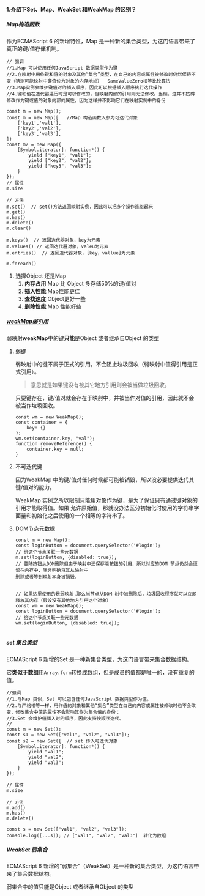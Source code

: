 #### 1.介绍下Set、Map、WeakSet 和WeakMap 的区别？

##### **Map构造函数**

作为ECMAScript 6 的新增特性，Map 是一种新的集合类型，为这门语言带来了真正的键/值存储机制。

```
// 强调
//1.Map 可以使用任何JavaScript 数据类型作为键
//2.在映射中用作键和值的对象及其他“集合”类型，在自己的内容或属性被修改时仍然保持不变（猜测可能映射中键值位为对象的内存地址）  SameValueZero相等比较算法
//3.Map实例会维护键值对的插入顺序，因此可以根据插入顺序执行迭代操作
//4.键和值在迭代器遍历时是可以修改的，但映射内部的引用则无法修改。当然，这并不妨碍修改作为键或值的对象内部的属性，因为这样并不影响它们在映射实例中的身份

const m = new Map(); 
const m = new Map([   //Map 构造函数入参为可迭代对象
    ['key1','val1'],
    ['key2','val2'],
    ['key3','val3'],
])
const m2 = new Map({
    [Symbol.iterator]: function*() {
        yield ["key1", "val1"];
        yield ["key2", "val2"];
        yield ["key3", "val3"];
    }
});
// 属性
m.size

// 方法
m.set()  // set()方法返回映射实例，因此可以把多个操作连缀起来
m.get()
m.has()
m.delete()
m.clear()

m.keys()  // 返回迭代器对象，key为元素
m.values() // 返回迭代器对象，valeu为元素
m.entries()  // 返回迭代器对象，[key，vallue]为元素

m.foreach()
```

1. 选择Object 还是Map
   1. **内存占用** Map 比 Object 多存储50%的键/值对
   2. **插入性能** Map性能更佳
   3. **查找速度** Object更好一些
   4. **删除性能** Map 性能好些

##### [**weakMap弱引用**](https://javascript.info/weakmap-weakset)

弱映射**weakMap**中的键**只能**是Object 或者继承自Object 的类型

1. 弱键

   弱映射中的键不属于正式的引用，不会阻止垃圾回收（弱映射中值得引用是正式引用）。

   > 意思就是如果键没有被其它地方引用则会被当做垃圾回收。

   只要键存在，键/值对就会存在于映射中，并被当作对值的引用，因此就不会被当作垃圾回收。

   ```
   const wm = new WeakMap();
   const container = {
       key: {}
   };
   wm.set(container.key, "val");
   function removeReference() {
       container.key = null;
   }
   ```

2. 不可迭代键

   因为WeakMap 中的键/值对任何时候都可能被销毁，所以没必要提供迭代其键/值对的能力。

   WeakMap 实例之所以限制只能用对象作为键，是为了保证只有通过键对象的引用才能取得值。如果 允许原始值，那就没办法区分初始化时使用的字符串字面量和初始化之后使用的一个相等的字符串了。

3. DOM节点元数据 

   ```
   const m = new Map();
   const loginButton = document.querySelector('#login');
   // 给这个节点关联一些元数据
   m.set(loginButton, {disabled: true});
   // 登陆按钮从DOM删除但由于映射中还保存着按钮的引用，所以对应的DOM 节点仍然会逗留在内存中，除非明确将其从映射中
   删除或者等到映射本身被销毁。
   
   
   // 如果这里使用的是弱映射,那么当节点从DOM 树中被删除后，垃圾回收程序就可以立即释放其内存（假设没有其他地方引用这个对象）
   const wm = new WeakMap();
   const loginButton = document.querySelector('#login');
   // 给这个节点关联一些元数据
   wm.set(loginButton, {disabled: true});
   
   
   ```

##### **set 集合类型**

ECMAScript 6 新增的Set 是一种新集合类型，为这门语言带来集合数据结构。

它**类似于数组**用`Array.form`转换成数组，但是成员的值都是唯一的，没有重复的值。

```
//强调
//1.与Map 类似，Set 可以包含任何JavaScript 数据类型作为值。
//2.与严格相等一样，用作值的对象和其他“集合”类型在自己的内容或属性被修改时也不会改变，修改集合中值的属性不会影响其作为集合值的身份：
//3.Set 会维护值插入时的顺序，因此支持按顺序迭代。
//
const m = new Set();
const s1 = new Set(["val1", "val2", "val3"]);
const s2 = new Set({  // set 传入可迭代对象
    [Symbol.iterator]: function*() {
        yield "val1";
        yield "val2";
        yield "val3";
    }
});

// 属性
m.size

// 方法
m.add()
m.has()
m.delete()

const s = new Set(["val1", "val2", "val3"]);
console.log([...s]); // ["val1", "val2", "val3"]  转化为数组

```

##### WeakSet  弱集合

ECMAScript 6 新增的“弱集合”（WeakSet）是一种新的集合类型，为这门语言带来了集合数据结构。

弱集合中的值只能是Object 或者继承自Object 的类型

